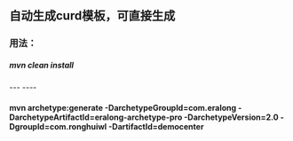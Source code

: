 
<h2>自动生成curd模板，可直接生成</h2>
<h3>用法：</h3>

<h5>mvn clean install</h5>
---
----
<h4>mvn archetype:generate -DarchetypeGroupId=com.eralong -DarchetypeArtifactId=eralong-archetype-pro -DarchetypeVersion=2.0 -DgroupId=com.ronghuiwl -DartifactId=democenter</h4>
